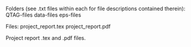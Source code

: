 Folders (see .txt files within each for file descriptions contained therein):
QTAG-files
data-files
eps-files

Files:
project_report.tex
project_report.pdf

Project report .tex and .pdf files.
